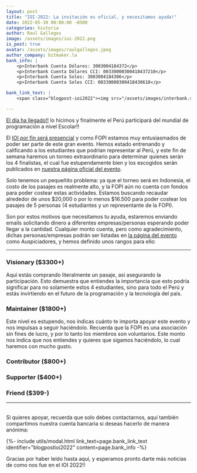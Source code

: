 ```yaml
---
layout: post
title: "IOI-2022: La invitación es oficial, y necesitamos ayuda!"
date: 2022-05-30 00:00:00 -0500
categories: historia
author: Raul Gallegos
image: /assets/images/ioi-2022.png
is_post: true
avatar: /assets/images/raulgallegos.jpeg
author_company: bitmaker.la
bank_info: |
    <p>Interbank Cuenta Dólares: 3003004184372</p>
    <p>Interbank Cuenta Dólares CCI: 00330000300418437210</p>
    <p>Interbank Cuenta Soles: 3003004184306</p>
    <p>Interbank Cuenta Soles CCI: 00330000300418430618</p>

bank_link_text: |
    <span class="blogpost-ioi2022"><img src="/assets/images/interbank.svg" /></span>

---
```

[El día ha llegado!!](/ioi-2022) lo hicimos y finalmente el Perú participará del mundial
de programación a nivel Escolar!!

El [IOI por fin será presencial](https://ioi2022.id/) y como FOPI estamos muy entusiasmados
de poder ser parte de este gran evento. Hemos estado entrenando y calificando a los estudiantes
que podrían representar al Perú, y este fin de semana haremos un torneo extraordinario
para determinar quienes serán los 4 finalistas, el cual fue estupendamente bien y los escogidos
serán publicados en [nuestra página oficial del evento](/ioi-2022).

Solo tenemos un pequeñito problema: ya que el torneo será en Indonesia, el costo de los pasajes
es realmente alto, y la FOPI aún no cuenta con fondos para poder costear estas actividades.
Estamos buscando recaudar alrededor de unos $20,000 o por lo menos $16.500 para poder costear
los pasajes de 5 personas (4 estudiantes y un representante de la FOPI).

Son por estos motivos que necesitamos tu ayuda, estaremos enviando emails solicitando dinero a
diferentes empresas/personas esperando poder llegar a la cantidad. Cualquier monto cuenta, pero
como agradecimiento, dichas personas/empresas podrán ser listadas en [la página del evento](/ioi-2022) como
Auspiciadores, y hemos definido unos rangos para ello:

---
### Visionary ($3300\+)

Aquí estás comprando literalmente un pasaje, así asegurando la participación. Esto demuestra
que entiendes la importancia que esto podría significar para no solamente estos 4 estudiantes,
sino para todo el Perú y estás invirtiendo en el futuro de la programación y la tecnología del
país.

### Maintainer ($1800\+)

Este nivel es estupendo, nos indicas cuánto te importa apoyar este evento y nos impulsas a
seguir haciéndolo. Recuerda que la FOPI es una asociación sin fines de lucro, y por lo tanto
los miembros son voluntarios. Este monto nos indica que nos entiendes y quieres que sigamos
haciéndolo, lo cual haremos con mucho gusto.

### Contributor ($800\+)

### Supporter ($400\+)

### Friend ($399\-)

---

<br/>
Si quieres apoyar, recuerda que solo debes contactarnos, aquí también compartimos nuestra
cuenta bancaria si deseas hacerlo de manera anónima:

{%- include utils/modal.html link_text=page.bank_link_text identifier="blogpostioi2022" content=page.bank_info -%}


Gracias por haber leído hasta aquí, y esperamos pronto darte más noticias de como nos fue
en el IOI 2022!!
